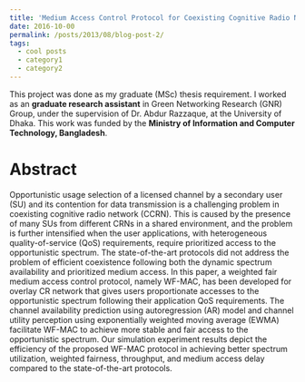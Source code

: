 ```yaml
---
title: 'Medium Access Control Protocol for Coexisting Cognitive Radio Networks'
date: 2016-10-00
permalink: /posts/2013/08/blog-post-2/
tags:
  - cool posts
  - category1
  - category2
---
```


This project was done as my graduate (MSc) thesis requirement. I worked as an **graduate research assistant** in Green Networking Research (GNR) Group, under the supervision of Dr. Abdur Razzaque, at the University of Dhaka. This work was funded by the **Ministry of Information and Computer Technology, Bangladesh**.

Abstract
======
Opportunistic usage selection of a licensed channel by a secondary user (SU) and its contention for data transmission is a challenging problem in coexisting cognitive radio network (CCRN). This is caused by the presence of many SUs from different CRNs in a shared environment, and the problem is further intensified when the user applications, with heterogeneous quality-of-service (QoS) requirements, require prioritized access to the opportunistic spectrum. The state-of-the-art protocols did not address the problem of efficient coexistence following both the dynamic spectrum availability and prioritized medium access. In this paper, a weighted fair medium access control protocol, namely WF-MAC, has been developed for overlay CR network that gives users proportionate accesses to the opportunistic spectrum following their application QoS requirements. The channel availability prediction using autoregression (AR) model and channel utility perception using exponentially weighted moving average (EWMA) facilitate WF-MAC to achieve more stable and fair access to the opportunistic spectrum. Our simulation experiment results depict the efficiency of the proposed WF-MAC protocol in achieving better spectrum utilization, weighted fairness, throughput, and medium access delay compared to the state-of-the-art protocols.